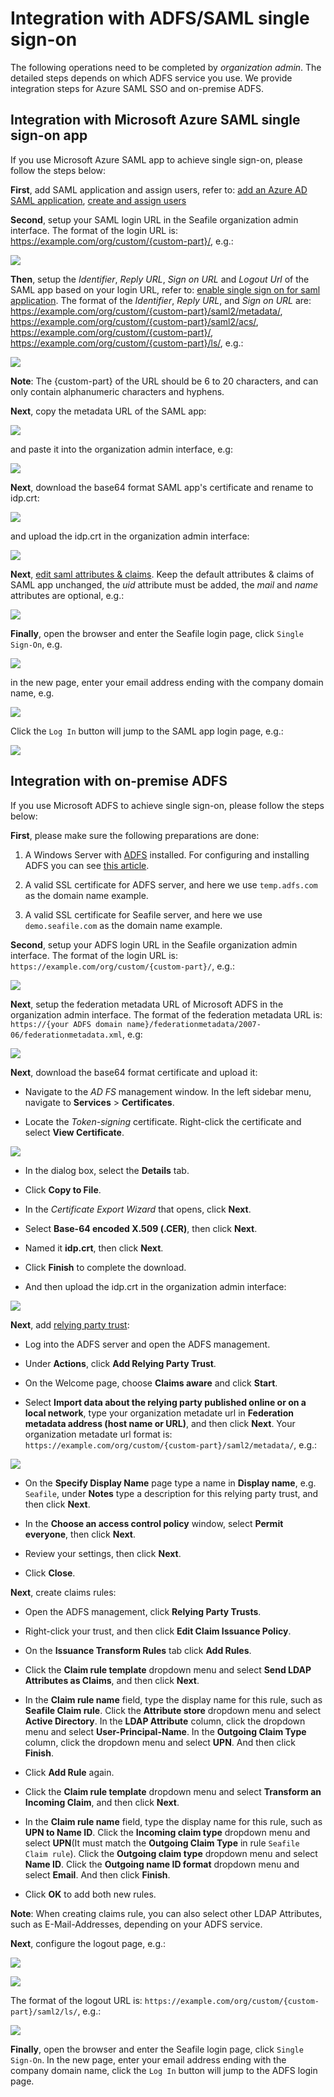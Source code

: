 # Integration with ADFS/SAML single sign-on

The following operations need to be completed by _organization admin_. The detailed steps depends on which ADFS service you use. We provide integration steps for Azure SAML SSO and on-premise ADFS.

## Integration with Microsoft Azure SAML single sign-on app

If you use Microsoft Azure SAML app to achieve single sign-on, please follow the steps below:

**First**, add SAML application and assign users, refer to: [add an Azure AD SAML application](https://docs.microsoft.com/en-us/azure/active-directory/manage-apps/add-application-portal), [create and assign users](https://docs.microsoft.com/en-us/azure/active-directory/manage-apps/add-application-portal-assign-users)

**Second**, setup your SAML login URL in the Seafile organization admin interface. The format of the login URL is: https://example.com/org/custom/{custom-part}/, e.g.:

![](../images/auto-upload/8c1988cd-1f66-47c9-ac61-650e8245efcf.png)

**Then**, setup the _Identifier_, _Reply URL_, _Sign on URL_ and _Logout Url_ of the SAML app based on your login URL, refer to: [enable single sign on for saml application](https://learn.microsoft.com/en-us/azure/active-directory/manage-apps/add-application-portal-setup-sso). The format of the _Identifier_, _Reply URL_, and _Sign on URL_ are: https://example.com/org/custom/{custom-part}/saml2/metadata/, https://example.com/org/custom/{custom-part}/saml2/acs/, https://example.com/org/custom/{custom-part}/, https://example.com/org/custom/{custom-part}/ls/, e.g.:

![](../images/auto-upload/2a6bdc13-88f8-418b-90e3-cba0a67b12e7.png)

__Note__: The {custom-part} of the URL should be 6 to 20 characters, and can only contain alphanumeric characters and hyphens.

**Next**, copy the metadata URL of the SAML app:

![](../images/auto-upload/6702c7c7-a205-4b18-91d2-48dd1a1b7b03.png)

and paste it into the organization admin interface, e.g:

![](../images/auto-upload/d2252310-0c30-4d88-a553-5711820a65df.png)

**Next**, download the base64 format SAML app's certificate and rename to idp.crt:

![](../images/auto-upload/3aa0b19d-46ac-426e-adcc-b3869b0a95a1.png)

and upload the idp.crt in the organization admin interface:

![](../images/auto-upload/5b3ff455-de3f-4585-93d2-8ecc1c7cc0ea.png)

**Next**, [edit saml attributes & claims](https://learn.microsoft.com/en-us/azure/active-directory/develop/saml-claims-customization). Keep the default attributes & claims of SAML app unchanged, the _uid_ attribute must be added, the _mail_ and _name_ attributes are optional, e.g.:

![](../images/auto-upload/abee9c69-f03d-4735-9231-92bd923b9ceb.png)

**Finally**, open the browser and enter the Seafile login page, click `Single Sign-On`, e.g.

![](../images/auto-upload/d88fd998-1382-4b1f-901b-60bb5d874c6e.png)

in the new page, enter your email address ending with the company domain name, e.g.

![](../images/auto-upload/bfd4a31c-2533-435d-9231-7f187117a139.png)

Click the `Log In` button will jump to the SAML app login page, e.g.:

![](../images/auto-upload/21dc07ae-89a7-4281-be18-566a64bca922.png)

## Integration with on-premise ADFS

If you use Microsoft ADFS to achieve single sign-on, please follow the steps below:

**First**, please make sure the following preparations are done:

1. A Windows Server with [ADFS](https://learn.microsoft.com/en-us/windows-server/identity/active-directory-federation-services) installed. For configuring and installing ADFS you can see [this article](https://learn.microsoft.com/en-us/windows-server/identity/ad-fs/deployment/deploying-a-federation-server-farm).

2. A valid SSL certificate for ADFS server, and here we use `temp.adfs.com` as the domain name example.

3. A valid SSL certificate for Seafile server, and here we use `demo.seafile.com` as the domain name example.

**Second**, setup your ADFS login URL in the Seafile organization admin interface. The format of the login URL is: `https://example.com/org/custom/{custom-part}/`, e.g.:

![](../images/auto-upload/8c1988cd-1f66-47c9-ac61-650e8245efcf.png)

**Next**, setup the federation metadata URL of Microsoft ADFS in the organization admin interface. The format of the federation metadata URL is: `https://{your ADFS domain name}/federationmetadata/2007-06/federationmetadata.xml`, e.g:

![](../images/auto-upload/bde53e1b-dfef-4693-bba8-8ec8801627d6.png)

**Next**, download the base64 format certificate and upload it:

* Navigate to the _AD FS_ management window. In the left sidebar menu, navigate to **Services** > **Certificates**.

* Locate the _Token-signing_ certificate. Right-click the certificate and select **View Certificate**.

![](../images/auto-upload/7a1eead2-272f-40ec-9768-effc1d4f3273.png)

* In the dialog box, select the **Details** tab.

* Click **Copy to File**.

* In the _Certificate Export Wizard_ that opens, click **Next**.

* Select **Base-64 encoded X.509 (.CER)**, then click **Next**.

* Named it **idp.crt**, then click **Next**.

* Click **Finish** to complete the download.

* And then upload the idp.crt in the organization admin interface:

![](../images/auto-upload/7f2b4010-5f50-4184-9d56-fe60d5a5809e.png)

**Next**, add [relying party trust](https://learn.microsoft.com/en-us/windows-server/identity/ad-fs/operations/create-a-relying-party-trust#to-create-a-claims-aware-relying-party-trust-using-federation-metadata):

* Log into the ADFS server and open the ADFS management.

* Under **Actions**, click **Add Relying Party Trust**.

* On the Welcome page, choose **Claims aware** and click **Start**.

* Select **Import data about the relying party published online or on a local network**, type your organization metadate url in **Federation metadata address (host name or URL)**, and then click **Next**. Your organization metadate url format is: `https://example.com/org/custom/{custom-part}/saml2/metadata/`, e.g.:

![](../images/auto-upload/e343f174-e31c-4aba-8f26-2b78927f625c.png)

* On the **Specify Display Name** page type a name in **Display name**, e.g. `Seafile`, under **Notes** type a description for this relying party trust, and then click **Next**.

* In the **Choose an access control policy** window, select **Permit everyone**, then click **Next**.

* Review your settings, then click **Next**.

* Click **Close**.

**Next**, create claims rules:

* Open the ADFS management, click **Relying Party Trusts**.

* Right-click your trust, and then click **Edit Claim Issuance Policy**.

* On the **Issuance Transform Rules** tab click **Add Rules**.

* Click the **Claim rule template** dropdown menu and select **Send LDAP Attributes as Claims**, and then click **Next**.

* In the **Claim rule name** field, type the display name for this rule, such as **Seafile Claim rule**. Click the **Attribute store** dropdown menu and select **Active Directory**. In the **LDAP Attribute** column, click the dropdown menu and select **User-Principal-Name**. In the **Outgoing Claim Type** column, click the dropdown menu and select **UPN**. And then click **Finish**.

* Click **Add Rule** again.

* Click the **Claim rule template** dropdown menu and select **Transform an Incoming Claim**, and then click **Next**.

* In the **Claim rule name** field, type the display name for this rule, such as **UPN to Name ID**. Click the **Incoming claim type** dropdown menu and select **UPN**(It must match the **Outgoing Claim Type** in rule `Seafile Claim rule`). Click the **Outgoing claim type** dropdown menu and select **Name ID**. Click the **Outgoing name ID format** dropdown menu and select **Email**. And then click **Finish**.

* Click **OK** to add both new rules.

__Note__: When creating claims rule, you can also select other LDAP Attributes, such as E-Mail-Addresses, depending on your ADFS service.

**Next**, configure the logout page, e.g.:

![](../images/auto-upload/0beb35c6-89ef-4e8c-8956-9b3c74f50aa8.png)

![](../images/auto-upload/3a3281c6-eb25-41c3-b2bb-94d7f9d22eec.png)

The format of the logout URL is: `https://example.com/org/custom/{custom-part}/saml2/ls/`, e.g.:

![](../images/auto-upload/1e6326f5-60eb-4720-8e55-c92f6c2f5f68.png)

**Finally**, open the browser and enter the Seafile login page, click `Single Sign-On`. In the new page, enter your email address ending with the company domain name, click the `Log In` button will jump to the ADFS login page.
